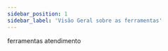 ```yaml
---
sidebar_position: 1
sidebar_label: 'Visão Geral sobre as ferramentas'
---
```


ferramentas atendimento